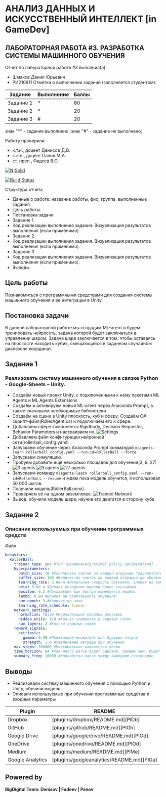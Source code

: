 # АНАЛИЗ ДАННЫХ И ИСКУССТВЕННЫЙ ИНТЕЛЛЕКТ [in GameDev]
## ЛАБОРАТОРНАЯ РАБОТА #3. РАЗРАБОТКА СИСТЕМЫ МАШИННОГО ОБУЧЕНИЯ
Отчет по лабораторной работе #3 выполнил(а):
- Шмаков Данил Юрьевич
- РИ210911
Отметка о выполнении заданий (заполняется студентом):

| Задание | Выполнение | Баллы |
| ------ | ------ | ------ |
| Задание 1 | * | 60 |
| Задание 2 | * | 20 |
| Задание 3 | # | 20 |

знак "*" - задание выполнено; знак "#" - задание не выполнено;

Работу проверили:
- к.т.н., доцент Денисов Д.В.
- к.э.н., доцент Панов М.А.
- ст. преп., Фадеев В.О.

[![N|Solid](https://cldup.com/dTxpPi9lDf.thumb.png)](https://nodesource.com/products/nsolid)

[![Build Status](https://travis-ci.org/joemccann/dillinger.svg?branch=master)](https://travis-ci.org/joemccann/dillinger)

Структура отчета

- Данные о работе: название работы, фио, группа, выполненные задания.
- Цель работы.
- Постановка задачи
- Задание 1.
- Код реализации выполнения задания. Визуализация результатов выполнения (если применимо).
- Задание 2.
- Код реализации выполнения задания. Визуализация результатов выполнения (если применимо).
- Задание 3.
- Код реализации выполнения задания. Визуализация результатов выполнения (если применимо).
- Выводы.

## Цель работы
Познакомиться с программными средствами для создания системы машинного обучения и ее интеграции в Unity.

## Постановка задачи
В данной лабораторной работе мы создадим ML-агент и будем тренировать нейросеть, задача которой будет заключаться в управлении шаром. Задача шара заключается в том, чтобы оставаясь на плоскости находить кубик, смещающийся в заданном случайном диапазоне координат.

## Задание 1
### Реализовать систему машинного обучения в связке Python - Google-Sheets – Unity.
- Создаём новый проект Unity, с подключёнными к нему пакетами ML Agents и ML Agents Extensions
- Создаём и активируем новый ML-агент через Anaconda Prompt, а также скачиваем необходимые библиотеки
- Создаём на сцене в Unity плоскость, куб и сферу. Создаём C# скрипт-файл(RollerAgent.cs) и подключаем его к сфере.
- Добавляем сфере компоненты Rigidbody, Decision Requester, Behavior Parameters и настраиваем их.
![Settings](img/settings.png)
- Добавляем файл конфигурации нейронной сети(rollerball_config.yaml)
- Запускаем обучение через Anaconda Prompt коммандой `mlagents-learn rollerball_config.yaml --run-id=RollerBall --force`
- Запускаем симуляцию.
- Пробуем добавить ещё несколько площадок для обучения(3, 9, 27)
![3 agents](img/1.png)
![9 agents](img/2.png)
![27 agents](img/3.png)
- Запускаем команду `mlagents-learn rollerball_config.yaml --run-id=RollerBall --resume` и ждём пока модель обучится, я использовал 50 000 шагов.
- Получили модель(RollerBall.onnx).
- Проверяем её на одном экземпляре.
![Trained Network](img/4.png)
- Вывод: обучили модель шара, научив его двигатся в сторону куба.

## Задание 2
### Описание используемых при обучении программных средств
Файл 
```yaml
behaviors:
  RollerBall:
    trainer_type: ppo #Тип тренировки(proximal policy optimization)
    hyperparameters:
      batch_size: 10 #Количество опытов на каждой итерации градиентного спуска
      buffer_size: 100 #Количество опытов на каждой итерации до обновления модули
      learning_rate: 3.0e-4 #Начальная скорость обучения, влияет на изменения на каждом шаге
      beta: 5.0e-4 #Делает поведение модели более случайным
      epsilon: 0.2 #Показывает как быстро изменяется модель
      lambd: 0.99 #Влияет на стабильность обучения
      num_epoch: 3 #Количество эпох
      learning_rate_schedule: linear
    network_settings:
      normalize: false #Нормализация входных векторов
      hidden_units: 128 #Кол-во элементов в скрытых слоях
      num_layers: 2 #Кол-во скрытых слоёв
    reward_signals:
      extrinsic:
        gamma: 0.99 #Понижающий множитель для будущих наград
        strength: 1.0 #Увеличение награды при обучении
    max_steps: 500000 #Максимальное количество шагов
    time_horizon: 64 #Как много шагов будет сделано, прежде чем  будет добавлен в experience buffer
    summary_freq: 10000 #Количество шагов между выводами статистики
```


## Выводы

- Реализовали систему машинного обучения с помощью Python и Unity, обучили модель
- Описали используемыe при обучении программныe средства и входные параметры

| Plugin | README |
| ------ | ------ |
| Dropbox | [plugins/dropbox/README.md][PlDb] |
| GitHub | [plugins/github/README.md][PlGh] |
| Google Drive | [plugins/googledrive/README.md][PlGd] |
| OneDrive | [plugins/onedrive/README.md][PlOd] |
| Medium | [plugins/medium/README.md][PlMe] |
| Google Analytics | [plugins/googleanalytics/README.md][PlGa] |

## Powered by

**BigDigital Team: Denisov | Fadeev | Panov**
